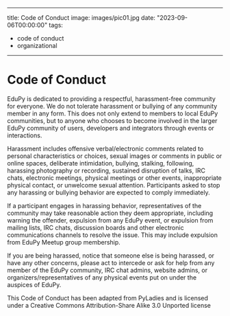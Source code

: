 
---
title: Code of Conduct
image: images/pic01.jpg
date: "2023-09-06T00:00:00"
tags:
  - code of conduct
  - organizational
---

# Code of Conduct

EduPy is dedicated to providing a respectful, harassment-free community for everyone. We do not tolerate harassment or bullying of any community member in any form. This does not only extend to members to local EduPy communities, but to anyone who chooses to become involved in the larger EduPy community of users, developers and integrators through events or interactions.

Harassment includes offensive verbal/electronic comments related to personal characteristics or choices, sexual images or comments in public or online spaces, deliberate intimidation, bullying, stalking, following, harassing photography or recording, sustained disruption of talks, IRC chats, electronic meetings, physical meetings or other events, inappropriate physical contact, or unwelcome sexual attention. Participants asked to stop any harassing or bullying behavior are expected to comply immediately.

If a participant engages in harassing behavior, representatives of the community may take reasonable action they deem appropriate, including warning the offender, expulsion from any EduPy event, or expulsion from mailing lists, IRC chats, discussion boards and other electronic communications channels to resolve the issue. This may include expulsion from EduPy Meetup group membership.

If you are being harassed, notice that someone else is being harassed, or have any other concerns, please act to intercede or ask for help from any member of the EduPy community, IRC chat admins, website admins, or organizers/representatives of any physical events put on under the auspices of EduPy.

This Code of Conduct has been adapted from PyLadies and is licensed under a Creative Commons Attribution-Share Alike 3.0 Unported license